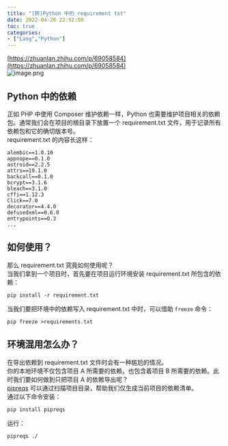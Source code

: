 ```yaml
---
title: "[转]Python 中的 requirement txt"
date: 2022-04-20 22:52:50
toc: true
categories:
- ["Lang","Python"]
---
```


[https://zhuanlan.zhihu.com/p/69058584](https://zhuanlan.zhihu.com/p/69058584)<br />![image.png](https://file.wulicode.com/yuque/202208/04/15/0149Xpg08rEr.png?x-oss-process=image/resize,h_540)
<a name="a6a8759c-4229-4521-86e9-7815313ffeaa"></a>

## Python 中的依赖
正如 PHP 中使用 Composer 维护依赖一样，Python 也需要维护项目相关的依赖包。通常我们会在项目的根目录下放置一个 requirement.txt 文件，用于记录所有依赖包和它的确切版本号。<br />requirement.txt 的内容长这样：
```
alembic==1.0.10
appnope==0.1.0
astroid==2.2.5
attrs==19.1.0
backcall==0.1.0
bcrypt==3.1.6
bleach==3.1.0
cffi==1.12.3
Click==7.0
decorator==4.4.0
defusedxml==0.6.0
entrypoints==0.3
...
```
<a name="358cac99-bde5-49f3-ae50-7284323548da"></a>
## 如何使用？
那么 requirement.txt 究竟如何使用呢？<br />当我们拿到一个项目时，首先要在项目运行环境安装 requirement.txt 所包含的依赖：
```
pip install -r requirement.txt
```
当我们要把环境中的依赖写入 requirement.txt 中时，可以借助 `freeze` 命令：
```
pip freeze >requirements.txt
```
<a name="33aed391-f20c-4895-be21-ddde6d5de4bc"></a>
## 环境混用怎么办？
在导出依赖到 requirement.txt 文件时会有一种尴尬的情况。<br />你的本地环境不仅包含项目 A 所需要的依赖，也包含着项目 B 所需要的依赖。此时我们要如何做到只把项目 A 的依赖导出呢？<br />[pipreqs](https://link.zhihu.com/?target=https%3A//github.com/bndr/pipreqs) 可以通过扫描项目目录，帮助我们仅生成当前项目的依赖清单。<br />通过以下命令安装：
```
pip install pipreqs
```
运行：
```
pipreqs ./
```


